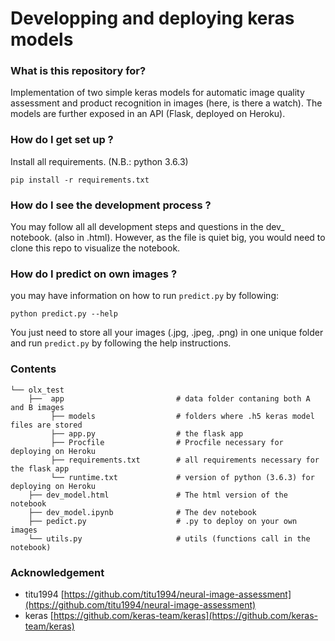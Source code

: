 # Developping and deploying keras models #

### What is this repository for? 
Implementation of two simple keras models for automatic image quality assessment and product recognition in images (here, is there a watch). The models are further exposed in an API (Flask, deployed on Heroku).

### How do I get set up ?  
Install all requirements. (N.B.: python 3.6.3)
```
pip install -r requirements.txt
```

### How do I see the development process ?
You may follow all all development steps and questions in the dev_ notebook. (also in .html). However, as the file is quiet big, you would need to clone this repo to visualize the notebook.

### How do I predict on own images ?
you may have information on how to run ```predict.py``` by following:

```
python predict.py --help
```

You just need to store all your images (.jpg, .jpeg, .png) in one unique folder and run ```predict.py``` by following the help instructions. 

### Contents
```
└── olx_test
    ├──  app                         # data folder contaning both A and B images
         ├── models                  # folders where .h5 keras model files are stored
         ├── app.py                  # the flask app
         ├── Procfile                # Procfile necessary for deploying on Heroku
         ├── requirements.txt        # all requirements necessary for the flask app
         └── runtime.txt             # version of python (3.6.3) for deploying on Heroku
    ├── dev_model.html               # The html version of the notebook
    ├── dev_model.ipynb              # The dev notebook
    ├── pedict.py                    # .py to deploy on your own images
    └── utils.py                     # utils (functions call in the notebook)
```
### Acknowledgement
* titu1994 [https://github.com/titu1994/neural-image-assessment](https://github.com/titu1994/neural-image-assessment)
* keras [https://github.com/keras-team/keras](https://github.com/keras-team/keras)



